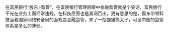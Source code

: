 在富民银行“股东>监管”，在富民银行管理层眼中金融监管就是个笑话，富民银行不光在业务上面经常违规，在科技层面也是漏洞百出，更有意思的是，晏东带领科技当着国家网络安全局的面戏耍金融监管，来了一招狸猫换太子，可见中国的监管体系是多么的薄弱。
